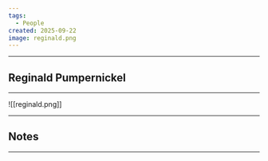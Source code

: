 ```yaml
---
tags:
  - People
created: 2025-09-22
image: reginald.png
---
```


---

## Reginald Pumpernickel

---

![[reginald.png]]

---
## Notes

---

